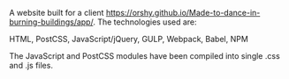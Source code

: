 A website built for a client https://orshy.github.io/Made-to-dance-in-burning-buildings/app/. The technologies used are:

HTML,
PostCSS,
JavaScript/jQuery,
GULP,
Webpack,
Babel,
NPM

The JavaScript and PostCSS modules have been compiled into single .css and .js files.
